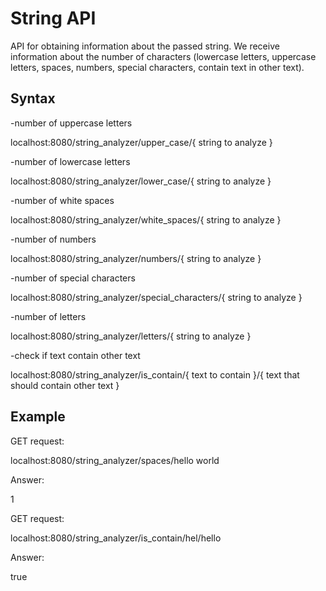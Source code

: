 <h1>String API</h1>

API for obtaining information about the passed string.
We receive information about the number of characters (lowercase letters, uppercase letters, spaces, numbers, special characters, contain text in other text).
<h2>Syntax</h2>

-number of uppercase letters

localhost:8080/string_analyzer/upper_case/{ string to analyze }


-number of lowercase letters

localhost:8080/string_analyzer/lower_case/{ string to analyze }


-number of white spaces

localhost:8080/string_analyzer/white_spaces/{ string to analyze }


-number of numbers

localhost:8080/string_analyzer/numbers/{ string to analyze }


-number of special characters

localhost:8080/string_analyzer/special_characters/{ string to analyze }


-number of letters

localhost:8080/string_analyzer/letters/{ string to analyze }

-check if text contain other text

localhost:8080/string_analyzer/is_contain/{ text to contain }/{ text that should contain other text }

<h2>Example</h2>

GET request:

localhost:8080/string_analyzer/spaces/hello world

Answer:

1

GET request:

localhost:8080/string_analyzer/is_contain/hel/hello

Answer:

true
